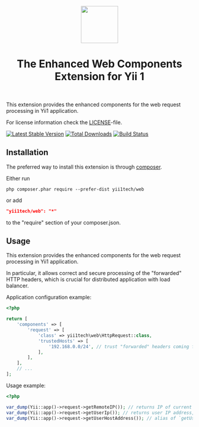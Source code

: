 <p align="center">
    <a href="https://github.com/yii1tech" target="_blank">
        <img src="https://avatars.githubusercontent.com/u/134691944" height="100px">
    </a>
    <h1 align="center">The Enhanced Web Components Extension for Yii 1</h1>
    <br>
</p>

This extension provides the enhanced components for the web request processing in Yii1 application.

For license information check the [LICENSE](LICENSE.md)-file.

[![Latest Stable Version](https://img.shields.io/packagist/v/yii1tech/web.svg)](https://packagist.org/packages/yii1tech/web)
[![Total Downloads](https://img.shields.io/packagist/dt/yii1tech/web.svg)](https://packagist.org/packages/yii1tech/web)
[![Build Status](https://github.com/yii1tech/web/workflows/build/badge.svg)](https://github.com/yii1tech/web/actions)


Installation
------------

The preferred way to install this extension is through [composer](http://getcomposer.org/download/).

Either run

```
php composer.phar require --prefer-dist yii1tech/web
```

or add

```json
"yii1tech/web": "*"
```

to the "require" section of your composer.json.


Usage
-----

This extension provides the enhanced components for the web request processing in Yii1 application.

In particular, it allows correct and secure processing of the "forwarded" HTTP headers, which is crucial
for distributed application with load balancer.

Application configuration example:

```php
<?php

return [
    'components' => [
        'request' => [
            'class' => yii1tech\web\HttpRequest::class,
            'trustedHosts' => [
                '192.168.0.0/24', // trust "forwarded" headers coming from IP addresses in range `192.168.0.0-192.168.0.254`
            ],
        ],
    ],
    // ...
];
```

Usage example:

```php
<?php

var_dump(Yii::app()->request->getRemoteIP()); // returns IP of current HTTP connection, e.g. load balancer, outputs '192.168.0.1'
var_dump(Yii::app()->request->getUserIp()); // returns user IP address, considering "forwarded" headers, outputs '162.55.123.243'
var_dump(Yii::app()->request->getUserHostAddress()); // alias of `getUserIp()`
```
